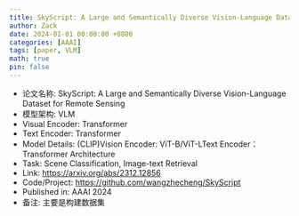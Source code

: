 ```yaml
---
title: SkyScript: A Large and Semantically Diverse Vision-Language Dataset for Remote Sensing
author: Zack
date: 2024-01-01 00:00:00 +0800
categories: [AAAI]
tags: [paper, VLM]
math: true
pin: false
---
```

- 论文名称: SkyScript: A Large and Semantically Diverse Vision-Language Dataset for Remote Sensing
- 模型架构: VLM
- Visual Encoder: Transformer
- Text Encoder: Transformer
- Model Details: (CLIP)Vision Encoder: ViT-B/ViT-LText Encoder：Transformer Architecture
- Task: Scene Classification, Image-text Retrieval
- Link: https://arxiv.org/abs/2312.12856
- Code/Project: https://github.com/wangzhecheng/SkyScript
- Published in: AAAI 2024
- 备注: 主要是构建数据集
